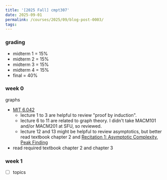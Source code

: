 ```yaml
---
title: '[2025 Fall] cmpt307'
date: 2025-09-01
permalink: /courses/2025/09/blog-post-0003/
tags: 
---
```

### grading
- midterm 1 = 15%
- midterm 2 = 15%
- midterm 3 = 15%
- midterm 4 = 15%
- final = 40%

### week 0
graphs

- [MIT 6.042](https://youtube.com/playlist?list=PLB7540DEDD482705B&feature=shared)
    - lecture 1 to 3 are helpful to review "proof by induction".
    - lecture 6 to 11 are related to graph theory. I didn't take MACM101 and/or MACM201 at SFU, so reviewed.
    - lecture 12 and 13 might be helpful to review asymptotics, but better read textbook chapter 2 and [Recitation 1: Asymptotic Complexity, Peak Finding](https://youtu.be/P7frcB_-g4w?feature=shared)
- read required textbook chapter 2 and chapter 3

### week 1
- [ ] topics

